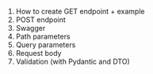 1. How to create GET endpoint + example
2. POST endpoint
3. Swagger
4. Path parameters
5. Query parameters
6. Request body
7. Validation (with Pydantic and DTO)


